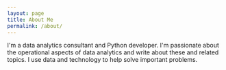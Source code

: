 ```yaml
---
layout: page
title: About Me
permalink: /about/
---
```


I'm a data analytics consultant and Python developer. I'm passionate about the operational aspects of data analytics and write about these and related topics. I use data and technology to help solve important problems.
